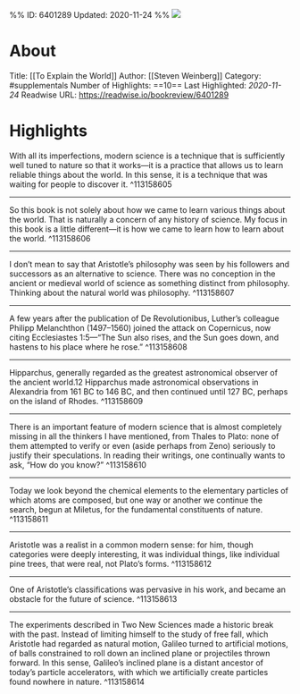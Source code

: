 %%
ID: 6401289
Updated: 2020-11-24
%%
![](https://images-na.ssl-images-amazon.com/images/I/514HgO5pxNL._SL500_.jpg)

# About
Title: [[To Explain the World]]
Author: [[Steven Weinberg]]
Category: #supplementals
Number of Highlights: ==10==
Last Highlighted: *2020-11-24*
Readwise URL: https://readwise.io/bookreview/6401289

# Highlights 
With all its imperfections, modern science is a technique that is sufficiently well tuned to nature so that it works—it is a practice that allows us to learn reliable things about the world. In this sense, it is a technique that was waiting for people to discover it.  ^113158605

---

So this book is not solely about how we came to learn various things about the world. That is naturally a concern of any history of science. My focus in this book is a little different—it is how we came to learn how to learn about the world.  ^113158606

---

I don’t mean to say that Aristotle’s philosophy was seen by his followers and successors as an alternative to science. There was no conception in the ancient or medieval world of science as something distinct from philosophy. Thinking about the natural world was philosophy.  ^113158607

---

A few years after the publication of De Revolutionibus, Luther’s colleague Philipp Melanchthon (1497–1560) joined the attack on Copernicus, now citing Ecclesiastes 1:5—“The Sun also rises, and the Sun goes down, and hastens to his place where he rose.”  ^113158608

---

Hipparchus, generally regarded as the greatest astronomical observer of the ancient world.12 Hipparchus made astronomical observations in Alexandria from 161 BC to 146 BC, and then continued until 127 BC, perhaps on the island of Rhodes.  ^113158609

---

There is an important feature of modern science that is almost completely missing in all the thinkers I have mentioned, from Thales to Plato: none of them attempted to verify or even (aside perhaps from Zeno) seriously to justify their speculations. In reading their writings, one continually wants to ask, “How do you know?”  ^113158610

---

Today we look beyond the chemical elements to the elementary particles of which atoms are composed, but one way or another we continue the search, begun at Miletus, for the fundamental constituents of nature.  ^113158611

---

Aristotle was a realist in a common modern sense: for him, though categories were deeply interesting, it was individual things, like individual pine trees, that were real, not Plato’s forms.  ^113158612

---

One of Aristotle’s classifications was pervasive in his work, and became an obstacle for the future of science.  ^113158613

---

The experiments described in Two New Sciences made a historic break with the past. Instead of limiting himself to the study of free fall, which Aristotle had regarded as natural motion, Galileo turned to artificial motions, of balls constrained to roll down an inclined plane or projectiles thrown forward. In this sense, Galileo’s inclined plane is a distant ancestor of today’s particle accelerators, with which we artificially create particles found nowhere in nature.  ^113158614

